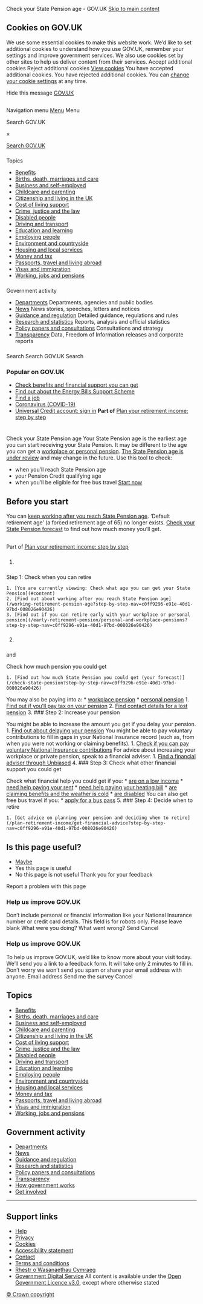 
Check your State Pension age - GOV.UK
[Skip to main content](#content)
## Cookies on GOV.UK
We use some essential cookies to make this website work.
We’d like to set additional cookies to understand how you use GOV.UK, remember your settings and improve government services.
We also use cookies set by other sites to help us deliver content from their services.
Accept additional cookies
Reject additional cookies
[View cookies](/help/cookies)
You have accepted additional cookies. 
You have rejected additional cookies. 
 You can [change your cookie settings](/help/cookies) at any time.
 
Hide this message
[GOV.UK](https://www.gov.uk "Go to the GOV.UK homepage")
## 
 Navigation menu
[Menu](/browse)
Menu
 
 Search GOV.UK
 
 ×
 
[Search GOV.UK](/search)
### 
 Topics
* [Benefits](/browse/benefits)
* [Births, death, marriages and care](/browse/births-deaths-marriages)
* [Business and self-employed](/browse/business)
* [Childcare and parenting](/browse/childcare-parenting)
* [Citizenship and living in the UK](/browse/citizenship)
* [Cost of living support](/cost-of-living)
* [Crime, justice and the law](/browse/justice)
* [Disabled people](/browse/disabilities)
* [Driving and transport](/browse/driving)
* [Education and learning](/browse/education)
* [Employing people](/browse/employing-people)
* [Environment and countryside](/browse/environment-countryside)
* [Housing and local services](/browse/housing-local-services)
* [Money and tax](/browse/tax)
* [Passports, travel and living abroad](/browse/abroad)
* [Visas and immigration](/browse/visas-immigration)
* [Working, jobs and pensions](/browse/working)
### 
 Government activity
* [Departments](/government/organisations)
Departments, agencies and public bodies
* [News](/search/news-and-communications)
News stories, speeches, letters and notices
* [Guidance and regulation](/search/guidance-and-regulation)
Detailed guidance, regulations and rules
* [Research and statistics](/search/research-and-statistics)
Reports, analysis and official statistics
* [Policy papers and consultations](/search/policy-papers-and-consultations)
Consultations and strategy
* [Transparency](/search/transparency-and-freedom-of-information-releases)
Data, Freedom of Information releases and corporate reports
### 
 Search
Search GOV.UK
 Search
 
 
### Popular on GOV.UK
* [Check benefits and financial support you can get](/check-benefits-financial-support)
* [Find out about the Energy Bills Support Scheme](/guidance/getting-the-energy-bills-support-scheme-discount)
* [Find a job](/find-a-job)
* [Coronavirus (COVID-19)](/coronavirus)
* [Universal Credit account: sign in](/sign-in-universal-credit)
**Part of**
[Plan your retirement income: step by step](/plan-for-retirement) 
# 
 Check your State Pension age
Your State Pension age is the earliest age you can start receiving your State Pension. It may be different to the age you can get a [workplace or personal pension](/early-retirement-pension/personal-and-workplace-pensions).
[The State Pension age is under review](/government/news/proposed-new-timetable-for-state-pension-age-increases) and may change in the future.
Use this tool to check:
* when you’ll reach State Pension age
* your Pension Credit qualifying age
* when you’ll be eligible for free bus travel
 [Start now](/state-pension-age/y)
## Before you start
You can [keep working after you reach State Pension age](/working-retirement-pension-age). ‘Default retirement age’ (a forced retirement age of 65) no longer exists.
[Check your State Pension forecast](/check-state-pension) to find out how much money you’ll get.
## 
Part of
[Plan your retirement income: step by step](/plan-for-retirement)
1. ### 
Step 1:
 Check when you can retire
 
	1. [You are currently viewing: Check what age you can get your State Pension](#content)
	2. [Find out about working after you reach State Pension age](/working-retirement-pension-age?step-by-step-nav=c0ff9296-e91e-40d1-97bd-008026e90426)
	3. [Find out if you can retire early with your workplace or personal pension](/early-retirement-pension/personal-and-workplace-pensions?step-by-step-nav=c0ff9296-e91e-40d1-97bd-008026e90426)
2. ### 
 and
 
 Check how much pension you could get
 
	1. [Find out how much State Pension you could get (your forecast)](/check-state-pension?step-by-step-nav=c0ff9296-e91e-40d1-97bd-008026e90426)
You may also be paying into a:
	* [workplace pension](/workplace-pensions?step-by-step-nav=c0ff9296-e91e-40d1-97bd-008026e90426)
	* [personal pension](/pension-types?step-by-step-nav=c0ff9296-e91e-40d1-97bd-008026e90426)
	1. [Find out if you’ll pay tax on your pension](/tax-on-pension?step-by-step-nav=c0ff9296-e91e-40d1-97bd-008026e90426)
	2. [Find contact details for a lost pension](/find-pension-contact-details?step-by-step-nav=c0ff9296-e91e-40d1-97bd-008026e90426)
3. ### 
Step 2:
 Increase your pension
 
You might be able to increase the amount you get if you delay your pension.
	1. [Find out about delaying your pension](/deferring-state-pension?step-by-step-nav=c0ff9296-e91e-40d1-97bd-008026e90426)
You might be able to pay voluntary contributions to fill in gaps in your National Insurance record (such as, from when you were not working or claiming benefits). 
	1. [Check if you can pay voluntary National Insurance contributions](/voluntary-national-insurance-contributions/who-can-pay-voluntary-contributions?step-by-step-nav=c0ff9296-e91e-40d1-97bd-008026e90426)
For advice about increasing your workplace or private pension, speak to a financial adviser.
	1. [Find a financial adviser through Unbiased](https://www.unbiased.co.uk/)
4. ### 
Step 3:
 Check what other financial support you could get
 
Check what financial help you could get if you:
	* [are on a low income](/pension-credit?step-by-step-nav=c0ff9296-e91e-40d1-97bd-008026e90426)
	* [need help paying your rent](/housing-benefit?step-by-step-nav=c0ff9296-e91e-40d1-97bd-008026e90426)
	* [need help paying your heating bill](/winter-fuel-payment?step-by-step-nav=c0ff9296-e91e-40d1-97bd-008026e90426)
	* [are claiming benefits and the weather is cold](/cold-weather-payment?step-by-step-nav=c0ff9296-e91e-40d1-97bd-008026e90426)
	* [are disabled](/attendance-allowance?step-by-step-nav=c0ff9296-e91e-40d1-97bd-008026e90426)
You can also get free bus travel if you: 
	* [apply for a bus pass](/apply-for-elderly-person-bus-pass?step-by-step-nav=c0ff9296-e91e-40d1-97bd-008026e90426)
5. ### 
Step 4:
 Decide when to retire
 
	1. [Get advice on planning your pension and deciding when to retire](/plan-retirement-income/get-financial-advice?step-by-step-nav=c0ff9296-e91e-40d1-97bd-008026e90426)
## Is this page useful?
* [Maybe](/contact/govuk)
* Yes this page is useful
* No this page is not useful
 Thank you for your feedback
 
 Report a problem with this page
 
### Help us improve GOV.UK
Don’t include personal or financial information like your National Insurance number or credit card details.
This field is for robots only. Please leave blank
What were you doing?
What went wrong?
Send
 Cancel
 
### Help us improve GOV.UK
To help us improve GOV.UK, we’d like to know more about your visit today. We’ll send you a link to a feedback form. It will take only 2 minutes to fill in. Don’t worry we won’t send you spam or share your email address with anyone.
Email address
Send me the survey
 Cancel
 
## Topics
* [Benefits](/browse/benefits)
* [Births, death, marriages and care](/browse/births-deaths-marriages)
* [Business and self-employed](/browse/business)
* [Childcare and parenting](/browse/childcare-parenting)
* [Citizenship and living in the UK](/browse/citizenship)
* [Cost of living support](/cost-of-living)
* [Crime, justice and the law](/browse/justice)
* [Disabled people](/browse/disabilities)
* [Driving and transport](/browse/driving)
* [Education and learning](/browse/education)
* [Employing people](/browse/employing-people)
* [Environment and countryside](/browse/environment-countryside)
* [Housing and local services](/browse/housing-local-services)
* [Money and tax](/browse/tax)
* [Passports, travel and living abroad](/browse/abroad)
* [Visas and immigration](/browse/visas-immigration)
* [Working, jobs and pensions](/browse/working)
## Government activity
* [Departments](/government/organisations)
* [News](/search/news-and-communications)
* [Guidance and regulation](/search/guidance-and-regulation)
* [Research and statistics](/search/research-and-statistics)
* [Policy papers and consultations](/search/policy-papers-and-consultations)
* [Transparency](/search/transparency-and-freedom-of-information-releases)
* [How government works](/government/how-government-works)
* [Get involved](/government/get-involved)
---
## Support links
* [Help](/help)
* [Privacy](/help/privacy-notice)
* [Cookies](/help/cookies)
* [Accessibility statement](/help/accessibility-statement)
* [Contact](/contact)
* [Terms and conditions](/help/terms-conditions)
* [Rhestr o Wasanaethau Cymraeg](/cymraeg)
* [Government Digital Service](/government/organisations/government-digital-service)
 All content is available under the [Open Government Licence v3.0](https://www.nationalarchives.gov.uk/doc/open-government-licence/version/3/), except where otherwise stated
 
[© Crown copyright](https://www.nationalarchives.gov.uk/information-management/re-using-public-sector-information/uk-government-licensing-framework/crown-copyright/)
